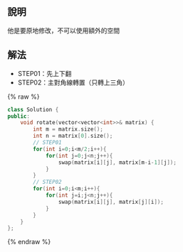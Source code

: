 ## 說明

他是要原地修改，不可以使用額外的空間

## 解法

-   STEP01：先上下翻
-   STEP02：主對角線轉置（只轉上三角）

{% raw %}

```cpp
class Solution {
public:
    void rotate(vector<vector<int>>& matrix) {
        int m = matrix.size();
        int n = matrix[0].size();
        // STEP01
        for(int i=0;i<m/2;i++){
            for(int j=0;j<n;j++){
                swap(matrix[i][j], matrix[m-i-1][j]);
            }
        }
        // STEP02
        for(int i=0;i<m;i++){
            for(int j=i;j<n;j++){
                swap(matrix[i][j], matrix[j][i]);
            }
        }
    }
};
```

{% endraw %}

